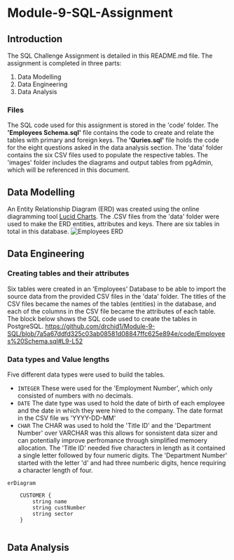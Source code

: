 # Module-9-SQL-Assignment

## Introduction
The SQL Challenge Assignment is detailed in this README.md file. The assignment is completed in three parts:
1. Data Modelling
2. Data Engineering
3. Data Analysis

### Files
The SQL code used for this assignment is stored in the 'code' folder. The **'Employees Schema.sql'** file contains the code to create and relate the tables with primary and foreign keys. The **'Quries.sql'** file holds the code for the eight questions asked in the data analysis section. The 'data' folder contains the six CSV files used to populate the respective tables. The 'images' folder includes the diagrams and output tables from pgAdmin, which will be referenced in this document.

## Data Modelling
An Entity Relationship Diagram (ERD) was created using the online diagramming tool [Lucid Charts](https://www.lucidchart.com/pages/). The .CSV files from the 'data' folder were used to make the ERD entities, attributes and keys. There are six tables in total in this database.
![Employees ERD](https://github.com/drchid1/Module-9-SQL/assets/157972264/6a70fe9e-6f36-46e5-97fd-4caad298fd93)

## Data Engineering

### Creating tables and their attributes
Six tables were created in an 'Employees' Database to be able to import the source data from the provided CSV files in the 'data' folder. The titles of the CSV files became the names of the tables (entities) in the database, and each of the columns in the CSV file became the attributes of each table. The block below shows the SQL code used to create the tables in PostgreSQL.
https://github.com/drchid1/Module-9-SQL/blob/7a5a67ddfd325c03ab08581d08847ffc625e894e/code/Employees%20Schema.sql#L9-L52

### Data types and Value lengths
Five different data types were used to build the tables.

- ```INTEGER``` These were used for the 'Employment Number', which only consisted of numbers with no decimals.
- ```DATE``` The date type was used to hold the date of birth of each employee and the date in which they were hired to the company. The date format in the CSV file ws 'YYYY-DD-MM'
- ```CHAR``` The CHAR was used to hold the 'Title ID' and the 'Department Number' over VARCHAR was this allows for sonsistent data sizer and can potentially improve perfromance through simplified memoery allocation. The 'Title ID' needed five characters in length as it contained a single letter followed by four numeric digits. The 'Department Number' started with the letter 'd' and had three numberic digits, hence requiring a character length of four.

```mermaid
erDiagram
    
    CUSTOMER {
        string name
        string custNumber
        string sector
    }
    
```

## Data Analysis
